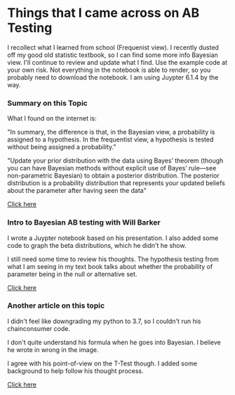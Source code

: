 # Things that I came across on AB Testing #

I recollect what I learned from school (Frequenist view). I recently dusted off my good old statistic textbook, so I can find some more info Bayesian view. I'll continue to review and update what I find. Use the example code at your own risk. Not everything in the notebook is able to render, so you probably need to download the notebook. I am using Juypter 6.1.4 by the way.

### Summary on this Topic ###
What I found on the internet is:

"In summary, the difference is that, in the Bayesian view, a probability is assigned to a hypothesis. In the frequentist view, a hypothesis is tested without being assigned a probability."

"Update your prior distribution with the data using Bayes’ theorem (though you can have Bayesian methods without explicit use of Bayes’ rule—see non-parametric Bayesian) to obtain a posterior distribution. The posterior distribution is a probability distribution that represents your updated beliefs about the parameter after having seen the data"

[Click here](https://cxl.com/blog/bayesian-frequentist-ab-testing/#:~:text=In%20summary%2C%20the%20difference%20is,without%20being%20assigned%20a%20probability.)


### Intro to Bayesian AB testing with Will Barker ###
I wrote a Juypter notebook based on his presentation. I also added some code to graph the beta distributions, which he didn't he show. 

I still need some time to review his thoughts. The hypothesis testing from what I am seeing in my text book talks about whether the probability of parameter being in the null or alternative set.

[Click here](https://www.youtube.com/watch?v=nRLI_KbvZTQ)

### Another article on this topic ###
I didn't feel like downgrading my python to 3.7, so I couldn't run his chainconsumer code.

I don't quite understand his formula when he goes into Bayesian. I believe he wrote in wrong in the image.

I agree with his point-of-view on the T-Test though. I added some background to help follow his thought process.

[Click here](https://cosmiccoding.com.au/tutorials/ab_tests)
